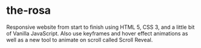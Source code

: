 # the-rosa
Responsive website from start to finish using HTML 5, CSS 3, and a little bit of Vanilla JavaScript. Also use keyframes and hover effect animations as well as a new tool to animate on scroll called Scroll Reveal.
